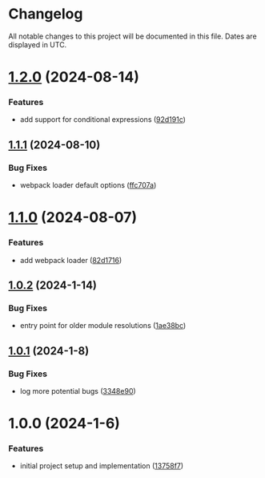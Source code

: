 # Changelog
All notable changes to this project will be documented in this file. Dates are displayed in UTC.

# [1.2.0](https://github.com/RebeccaStevens/deassert/compare/v1.1.1...v1.2.0) (2024-08-14)


### Features

* add support for conditional expressions ([92d191c](https://github.com/RebeccaStevens/deassert/commit/92d191ccce0810b9217879506c1f706181b7d80a))

## [1.1.1](https://github.com/RebeccaStevens/deassert/compare/v1.1.0...v1.1.1) (2024-08-10)


### Bug Fixes

* webpack loader default options ([ffc707a](https://github.com/RebeccaStevens/deassert/commit/ffc707a447326bb2767ff331a23c86b1eeffc90b))

# [1.1.0](https://github.com/RebeccaStevens/deassert/compare/v1.0.2...v1.1.0) (2024-08-07)


### Features

* add webpack loader ([82d1716](https://github.com/RebeccaStevens/deassert/commit/82d1716a457d6f95c8cd065f322c0874ac344d06))

## [1.0.2](https://github.com/RebeccaStevens/deassert/compare/v1.0.1...v1.0.2) (2024-1-14)


### Bug Fixes

* entry point for older module resolutions ([1ae38bc](https://github.com/RebeccaStevens/deassert/commit/1ae38bc0860b464f13ce7afecd5cda46b273f513))

## [1.0.1](https://github.com/RebeccaStevens/deassert/compare/v1.0.0...v1.0.1) (2024-1-8)


### Bug Fixes

* log more potential bugs ([3348e90](https://github.com/RebeccaStevens/deassert/commit/3348e90bebf83a60deed326ce5b1cbdbdf01a064))

# 1.0.0 (2024-1-6)


### Features

* initial project setup and implementation ([13758f7](https://github.com/RebeccaStevens/deassert/commit/13758f758bdb443dc3375aff66e12782f0adfda9))
